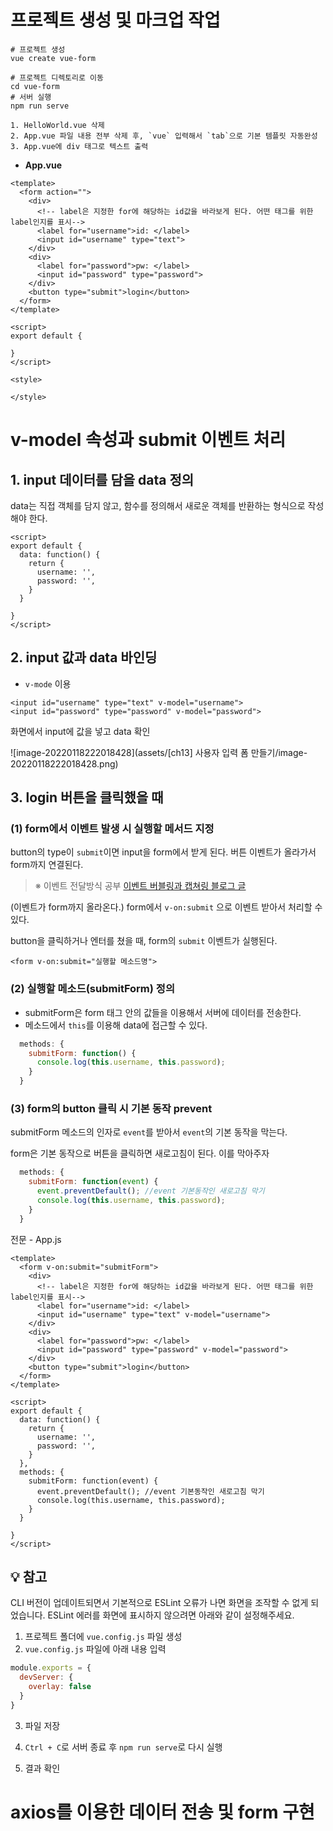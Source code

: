 # 프로젝트 생성 및 마크업 작업

```shell
# 프로젝트 생성
vue create vue-form

# 프로젝트 디렉토리로 이동
cd vue-form
# 서버 실행
npm run serve
```

```
1. HelloWorld.vue 삭제
2. App.vue 파일 내용 전부 삭제 후, `vue` 입력해서 `tab`으로 기본 템플릿 자동완성
3. App.vue에 div 태그로 텍스트 출력
```



* **App.vue**

```vue
<template>
  <form action="">
    <div>
      <!-- label은 지정한 for에 해당하는 id값을 바라보게 된다. 어떤 태그를 위한 label인지를 표시-->
      <label for="username">id: </label>
      <input id="username" type="text">
    </div>
    <div>
      <label for="password">pw: </label>
      <input id="password" type="password">
    </div>
    <button type="submit">login</button>
  </form>
</template>

<script>
export default {

}
</script>

<style>

</style>
```



# v-model 속성과 submit 이벤트 처리

## 1. input 데이터를 담을 data 정의

data는 직접 객체를 담지 않고, 함수를 정의해서 새로운 객체를 반환하는 형식으로 작성해야 한다.

```vue
<script>
export default {
  data: function() {
    return {
      username: '',
      password: '',
    }
  }

}
</script>
```



## 2. input 값과 data 바인딩

* `v-mode` 이용

```vue
<input id="username" type="text" v-model="username">
<input id="password" type="password" v-model="password">
```



화면에서 input에 값을 넣고 data 확인

![image-20220118222018428](assets/[ch13] 사용자 입력 폼 만들기/image-20220118222018428.png)



## 3. login 버튼을 클릭했을 때

### (1) form에서 이벤트 발생 시 실행할 메서드 지정

button의 type이 `submit`이면 input을 form에서 받게 된다. 버튼 이벤트가 올라가서 form까지 연결된다.

> ※ 이벤트 전달방식 공부
> [이벤트 버블링과 캡쳐링 블로그 글](https://joshua1988.github.io/web-development/javascript/event-propagation-delegation/)

(이벤트가 form까지 올라온다.) form에서 `v-on:submit` 으로 이벤트 받아서 처리할 수 있다.

button을 클릭하거나 엔터를 쳤을 때, form의 `submit` 이벤트가 실행된다.

```vue
<form v-on:submit="실행할 메소드명">
```



### (2) 실행할 메소드(submitForm) 정의

* submitForm은 form 태그 안의 값들을 이용해서 서버에 데이터를 전송한다.
* 메소드에서 `this`를 이용해 data에 접근할 수 있다.

```js
  methods: {
    submitForm: function() {
      console.log(this.username, this.password);
    }
  }
```



### (3) form의 button 클릭 시 기본 동작 prevent

submitForm 메소드의 인자로 `event`를 받아서 `event`의 기본 동작을 막는다.

form은 기본 동작으로 버튼을 클릭하면 새로고침이 된다. 이를 막아주자

```js
  methods: {
    submitForm: function(event) {
      event.preventDefault(); //event 기본동작인 새로고침 막기
      console.log(this.username, this.password);
    }
  }
```



전문 - App.js

```vue
<template>
  <form v-on:submit="submitForm">
    <div>
      <!-- label은 지정한 for에 해당하는 id값을 바라보게 된다. 어떤 태그를 위한 label인지를 표시-->
      <label for="username">id: </label>
      <input id="username" type="text" v-model="username">
    </div>
    <div>
      <label for="password">pw: </label>
      <input id="password" type="password" v-model="password">
    </div>
    <button type="submit">login</button>
  </form>
</template>

<script>
export default {
  data: function() {
    return {
      username: '',
      password: '',
    }
  },
  methods: {
    submitForm: function(event) {
      event.preventDefault(); //event 기본동작인 새로고침 막기
      console.log(this.username, this.password);
    }
  }

}
</script>
```



## 💡 참고

CLI 버전이 업데이트되면서 기본적으로 ESLint 오류가 나면 화면을 조작할 수 없게 되었습니다. ESLint 에러를 화면에 표시하지 않으려면 아래와 같이 설정해주세요.

1. 프로젝트 폴더에 `vue.config.js` 파일 생성
2. `vue.config.js` 파일에 아래 내용 입력

```javascript
module.exports = {
  devServer: {
    overlay: false
  }
}
```

3. 파일 저장

4. `Ctrl + C`로 서버 종료 후 `npm run serve`로 다시 실행

5. 결과 확인



# axios를 이용한 데이터 전송 및 form 구현























